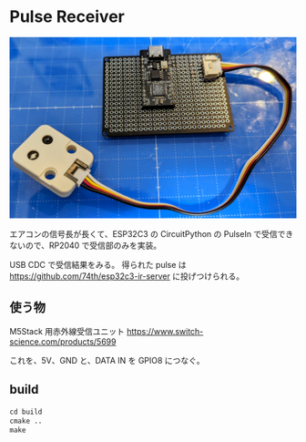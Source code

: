 # Pulse Receiver

![Alt text](photo.jpg)

エアコンの信号長が長くて、ESP32C3 の CircuitPython の PulseIn で受信できないので、RP2040 で受信部のみを実装。

USB CDC で受信結果をみる。
得られた pulse は https://github.com/74th/esp32c3-ir-server に投げつけられる。

## 使う物

M5Stack 用赤外線受信ユニット https://www.switch-science.com/products/5699

これを、5V、GND と、DATA IN を GPIO8 につなぐ。

## build

```
cd build
cmake ..
make
```
